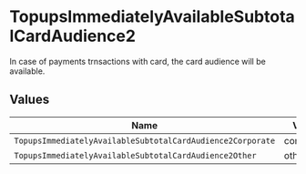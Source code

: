 # TopupsImmediatelyAvailableSubtotalCardAudience2

In case of payments trnsactions with card, the card audience will be available.


## Values

| Name                                                       | Value                                                      |
| ---------------------------------------------------------- | ---------------------------------------------------------- |
| `TopupsImmediatelyAvailableSubtotalCardAudience2Corporate` | corporate                                                  |
| `TopupsImmediatelyAvailableSubtotalCardAudience2Other`     | other                                                      |